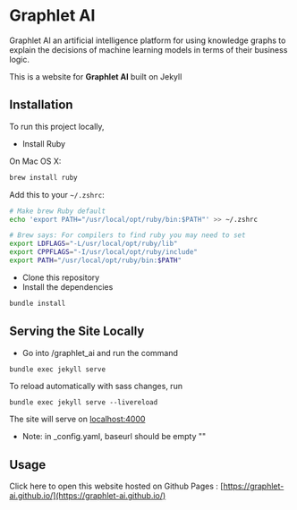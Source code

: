 # Graphlet AI

Graphlet AI an artificial intelligence platform for using knowledge graphs to explain the decisions of machine learning models in terms of their business logic.

This is a website for **Graphlet AI** built on Jekyll

## Installation

To run this project locally,

- Install Ruby

On Mac OS X:

```bash
brew install ruby
```

Add this to your `~/.zshrc`:

```bash
# Make brew Ruby default
echo 'export PATH="/usr/local/opt/ruby/bin:$PATH"' >> ~/.zshrc

# Brew says: For compilers to find ruby you may need to set
export LDFLAGS="-L/usr/local/opt/ruby/lib"
export CPPFLAGS="-I/usr/local/opt/ruby/include"
export PATH="/usr/local/opt/ruby/bin:$PATH"
```

- Clone this repository
- Install the dependencies

```bash
bundle install
```

## Serving the Site Locally

- Go into /graphlet_ai and run the command

```bash
bundle exec jekyll serve
```

To reload automatically with sass changes, run
```
bundle exec jekyll serve --livereload
```


The site will serve on [localhost:4000](http://localhost:4000)

- Note: in _config.yaml, baseurl should be empty ""

## Usage

Click here to open this website hosted on Github Pages : [https://graphlet-ai.github.io/](https://graphlet-ai.github.io/)
